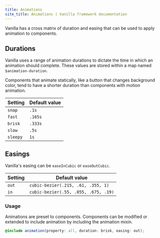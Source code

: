 ```yaml
---
title: Animations
site_title: Animations | Vanilla framework documentation
---
```


Vanilla has a cross matrix of duration and easing that can be used to apply
animation to components.

## Durations

Vanilla uses a range of animation durations to dictate the time in which an
animation should complete. These values are stored within a map named
`$animation-duration`.

Components that animate statically, like a button that changes background
color, tend to have a shorter duration than components with motion
animation.

Setting  | Default value
 ------------- | -------------
`snap`   | `.1s`
`fast`   | `.165s`
`brisk`   | `.333s`
`slow`   | `.5s`
`sleepy`   | `1s`

## Easings

Vanilla's easing can be `easeInCubic` or `easeOutCubic`.

Setting  | Default value
 ------------- | -------------
`out`   | `cubic-bezier(.215, .61, .355, 1)`
`in`   | `cubic-bezier(.55, .055, .675, .19)`

### Usage

Animations are preset to components. Components can be modified or extended to
include animation by including the animation mixin.

```scss
@include animation(property: all, duration: brisk, easing: out);
```

